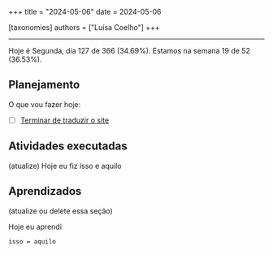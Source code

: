 +++
title = "2024-05-06"
date = 2024-05-06

[taxonomies]
authors = ["Luísa Coelho"]
+++

---

Hoje é Segunda, dia 127 de 366 (34.69%). Estamos na semana 19 de 52 (36.53%).

## Planejamento

O que vou fazer hoje:

- [ ] [Terminar de traduzir o site](https://github.com/OmnicodeSolutions/website/issues/101)

## Atividades executadas

(atualize) Hoje eu fiz isso e aquilo

## Aprendizados

(atualize ou delete essa seção)

Hoje eu aprendi
```
isso = aquilo
```
